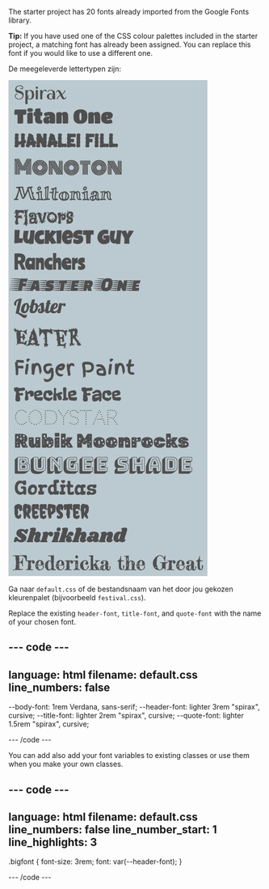 The starter project has 20 fonts already imported from the Google Fonts library.

**Tip:** If you have used one of the CSS colour palettes included in the starter project, a matching font has already been assigned. You can replace this font if you would like to use a different one.

De meegeleverde lettertypen zijn:

![alt=""](images/font-list.png)

Ga naar `default.css` of de bestandsnaam van het door jou gekozen kleurenpalet (bijvoorbeeld `festival.css`).

Replace the existing `header-font`, `title-font`, and `quote-font` with the name of your chosen font.

## --- code ---

language: html
filename: default.css
line_numbers: false
--------------------------------------------------------

\--body-font: 1rem Verdana, sans-serif;
\--header-font: lighter 3rem "spirax", cursive;
\--title-font: lighter 2rem "spirax", cursive;
\--quote-font: lighter 1.5rem "spirax", cursive;

\--- /code ---

You can add also add your font variables to existing classes or use them when you make your own classes.

## --- code ---

language: html
filename: default.css
line_numbers: false
line_number_start: 1
line_highlights: 3
-------------------------------------------------------

.bigfont {
font-size: 3rem;
font: var(--header-font);
}

\--- /code ---
